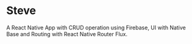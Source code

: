 # Steve
A React Native App with CRUD operation using Firebase, UI with Native Base and Routing with React Native Router Flux.
